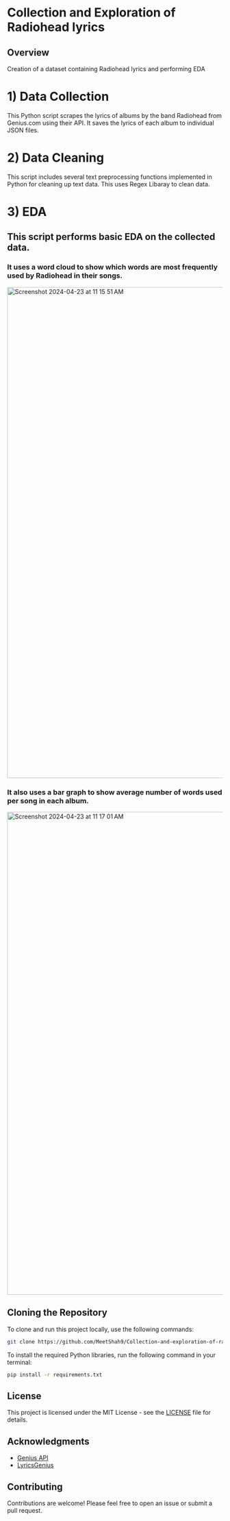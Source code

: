 # Collection and Exploration of Radiohead lyrics
## Overview
Creation of a dataset containing Radiohead lyrics and performing EDA

# 1) Data Collection

This Python script scrapes the lyrics of albums by the band Radiohead from Genius.com using their API. It saves the lyrics of each album to individual JSON files.

# 2) Data Cleaning 
This script includes several text preprocessing functions implemented in Python for cleaning up text data.
This uses Regex Libaray to clean data. 

# 3) EDA
## This script performs basic EDA on the collected data.
### It uses a word cloud to show which words are most frequently used by Radiohead in their songs.
<img width="1146" alt="Screenshot 2024-04-23 at 11 15 51 AM" src="https://github.com/MeetShah9/Collection-and-exploration-of-radiohead-lyrics/assets/148629466/53330940-5c97-4dfe-a7ea-5ae655822f7e">

### It also uses a bar graph to show average number of words used per song in each album.
<img width="1127" alt="Screenshot 2024-04-23 at 11 17 01 AM" src="https://github.com/MeetShah9/Collection-and-exploration-of-radiohead-lyrics/assets/148629466/a96ec2b3-82d8-487b-9985-3a7807e28bc3">



## Cloning the Repository

To clone and run this project locally, use the following commands:

```bash
git clone https://github.com/MeetShah9/Collection-and-exploration-of-radiohead-lyrics.git
```

To install the required Python libraries, run the following command in your terminal:

```bash
pip install -r requirements.txt
```





## License

This project is licensed under the MIT License - see the [LICENSE](LICENSE) file for details.

## Acknowledgments

- [Genius API](https://docs.genius.com/)
- [LyricsGenius](https://github.com/johnwmillr/LyricsGenius)

## Contributing

Contributions are welcome! Please feel free to open an issue or submit a pull request.

